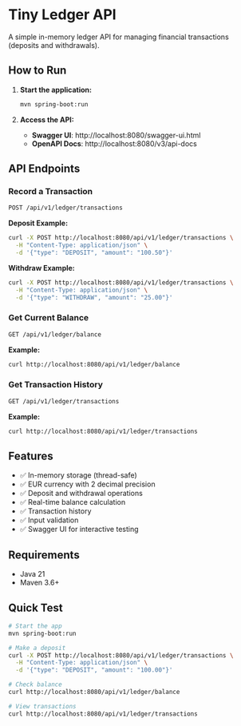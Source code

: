 # Tiny Ledger API

A simple in-memory ledger API for managing financial transactions (deposits and withdrawals).

## How to Run

1. **Start the application:**
   ```bash
   mvn spring-boot:run
   ```

2. **Access the API:**
   - **Swagger UI**: http://localhost:8080/swagger-ui.html
   - **OpenAPI Docs**: http://localhost:8080/v3/api-docs

## API Endpoints

### Record a Transaction
```bash
POST /api/v1/ledger/transactions
```

**Deposit Example:**
```bash
curl -X POST http://localhost:8080/api/v1/ledger/transactions \
  -H "Content-Type: application/json" \
  -d '{"type": "DEPOSIT", "amount": "100.50"}'
```

**Withdraw Example:**
```bash
curl -X POST http://localhost:8080/api/v1/ledger/transactions \
  -H "Content-Type: application/json" \
  -d '{"type": "WITHDRAW", "amount": "25.00"}'
```

### Get Current Balance
```bash
GET /api/v1/ledger/balance
```

**Example:**
```bash
curl http://localhost:8080/api/v1/ledger/balance
```

### Get Transaction History
```bash
GET /api/v1/ledger/transactions
```

**Example:**
```bash
curl http://localhost:8080/api/v1/ledger/transactions
```

## Features

- ✅ In-memory storage (thread-safe)
- ✅ EUR currency with 2 decimal precision
- ✅ Deposit and withdrawal operations
- ✅ Real-time balance calculation
- ✅ Transaction history
- ✅ Input validation
- ✅ Swagger UI for interactive testing

## Requirements

- Java 21
- Maven 3.6+

## Quick Test

```bash
# Start the app
mvn spring-boot:run

# Make a deposit
curl -X POST http://localhost:8080/api/v1/ledger/transactions \
  -H "Content-Type: application/json" \
  -d '{"type": "DEPOSIT", "amount": "100.00"}'

# Check balance
curl http://localhost:8080/api/v1/ledger/balance

# View transactions
curl http://localhost:8080/api/v1/ledger/transactions
```